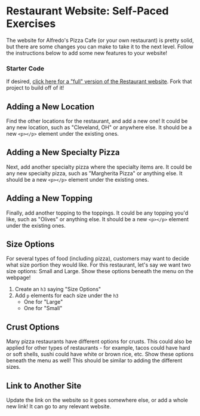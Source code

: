# Restaurant Website: Self-Paced Exercises
The website for Alfredo's Pizza Cafe (or your own restaurant) is pretty solid, but there are some changes you can make to take it to the next level. Follow the instructions below to add some new features to your website!

### Starter Code
If desired, [click here for a "full" version of the Restaurant website](https://replit.com/@HylandOutreach/RestaurantWebsiteFull#index.html). Fork that project to build off of it!

## Adding a New Location
Find the other locations for the restaurant, and add a new one! It could be any new location, such as "Cleveland, OH" or anywhere else. It should be a new `<p></p>` element under the existing ones.

## Adding a New Specialty Pizza
Next, add another specialty pizza where the specialty items are. It could be any new specialty pizza, such as "Margherita Pizza" or anything else. It should be a new `<p></p>` element under the existing ones.

## Adding a New Topping
Finally, add another topping to the toppings. It could be any topping you'd like, such as "Olives" or anything else. It should be a new `<p></p>` element under the existing ones.

## Size Options
For several types of food (including pizza), customers may want to decide what size portion they would like. For this restaurant, let's say we want two size options: Small and Large. Show these options beneath the menu on the webpage!

1. Create an `h3` saying "Size Options"
1. Add `p` elements for each size under the `h3`
    - One for "Large"
    - One for "Small"

## Crust Options
Many pizza restaurants have different options for crusts. This could also be applied for other types of restaurants - for example, tacos could have hard or soft shells, sushi could have white or brown rice, etc. Show these options beneath the menu as well! This should be similar to adding the different sizes.

## Link to Another Site
Update the link on the website so it goes somewhere else, or add a whole new link! It can go to any relevant website.
